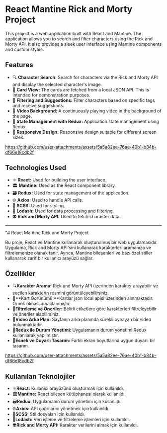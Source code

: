 # React Mantine Rick and Morty Project

This project is a web application built with React and Mantine. The application allows you to search and filter characters using the Rick and Morty API. It also provides a sleek user interface using Mantine components and custom styles.

## Features

- 🔍 **Character Search:** Search for characters via the Rick and Morty API and display the selected character's image.
- 📝 **Card View:** The cards are fetched from a local JSON API. This is intended for demonstration purposes.
- 📜 **Filtering and Suggestions:** Filter characters based on specific tags and receive suggestions.
- 🎥 **Video Background:** A continuously playing video in the background of the page.
- 🔄 **State Management with Redux:** Application state management using Redux.
- 📱 **Responsive Design:** Responsive design suitable for different screen sizes.


https://github.com/user-attachments/assets/5a5a82ee-76ae-40b1-b84b-df66e18cdb2f



## Technologies Used

- ⚛️ **React:** Used for building the user interface.
- 🏛️ **Mantine:** Used as the React component library.
- 🗃️ **Redux:** Used for state management of the application.
- 🌐 **Axios:** Used to handle API calls.
- 🎨 **SCSS:** Used for styling.
- 🔄 **Lodash:** Used for data processing and filtering.
- 👽 **Rick and Morty API:** Used to fetch character data.


---


"# React Mantine Rick and Morty Project

Bu proje, React ve Mantine kullanarak oluşturulmuş bir web uygulamasıdır. Uygulama, Rick and Morty API'sini kullanarak karakterleri aramanıza ve filtrelemenize olanak tanır. Ayrıca, Mantine bileşenleri ve bazı özel stiller kullanarak zarif bir kullanıcı arayüzü sağlar.

## Özellikler

- 🔍**Karakter Arama:** Rick and Morty API üzerinden karakter arayabilir ve seçilen karakterin resmini görüntüleyebilirsiniz.
- 📝**Kart Görünümü:**Kartlar json local apisi üzerinden alınmaktadır. Örnek olması amaçlanmıştır.
- 📜**Filtreleme ve Öneriler:** Belirli etiketlere göre karakterleri filtreleyebilir ve öneriler alabilirsiniz.
- 🎥**Video Arka Plan:** Sayfanın arka planında sürekli oynayan bir video bulunmaktadır.
- 🔄**Redux ile Durum Yönetimi:** Uygulamanın durum yönetimi Redux kullanılarak yapılmıştır.
- 📱**Esnek ve Duyarlı Tasarım:** Farklı ekran boyutlarına uygun duyarlı bir tasarım.



https://github.com/user-attachments/assets/5a5a82ee-76ae-40b1-b84b-df66e18cdb2f



## Kullanılan Teknolojiler

- ⚛️**React:** Kullanıcı arayüzünü oluşturmak için kullanıldı.
- 🏛️**Mantine:** React bileşen kütüphanesi olarak kullanıldı.
- 🗃️**Redux:** Uygulamanın durum yönetimi için kullanıldı.
- 🌐**Axios:** API çağrılarını yönetmek için kullanıldı.
- 🎨**SCSS:** Stil dosyaları için kullanıldı.
- 🔄**Lodash:** Veri işleme ve filtreleme işlemleri için kullanıldı.
- 👽**Rick and Morty API:** Karakter verilerini almak için kullanıldı.
